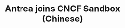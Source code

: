 ---
title: "Antrea joins CNCF Sandbox (Chinese)"
image: /img/cncf-sandbox-horizontal-color.svg
excerpt: Chinese-language post by Wenqi Qiu
author_name: Wenqi Qiu
# author_url: https://www.google.com
author_avatar: /img/icon-antrea.png
categories: ['kubernetes','open-source','release']
# use "external" if you only want to drive users to a different blog post that lives outside this site.
external: https://mp.weixin.qq.com/s/l3X_iDIxdR6kbdulL_WmcA
# Tag should match author to drive author pages
tags: ['Antrea Team']
---